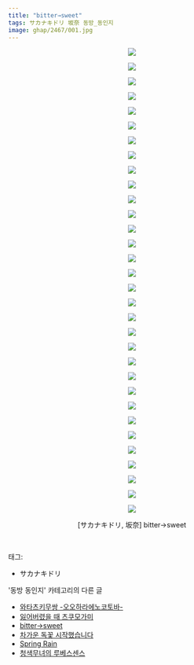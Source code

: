 ```yaml
---
title: "bitter→sweet"
tags: サカナキドリ 坂奈 동방_동인지
image: ghap/2467/001.jpg
---
```

<div class="article">
<p style="text-align: center; clear: none; float: none;"><img src="{{ site.nasurl }}/ghap/2467/001.jpg"/></p>
<p style="text-align: center; clear: none; float: none;"><img src="{{ site.nasurl }}/ghap/2467/002.jpg"/></p>
<p style="text-align: center; clear: none; float: none;"><img src="{{ site.nasurl }}/ghap/2467/003.jpg"/></p>
<p style="text-align: center; clear: none; float: none;"><img src="{{ site.nasurl }}/ghap/2467/004.jpg"/></p>
<p style="text-align: center; clear: none; float: none;"><img src="{{ site.nasurl }}/ghap/2467/005.jpg"/></p>
<p style="text-align: center; clear: none; float: none;"><img src="{{ site.nasurl }}/ghap/2467/006.jpg"/></p>
<p style="text-align: center; clear: none; float: none;"><img src="{{ site.nasurl }}/ghap/2467/007.jpg"/></p>
<p style="text-align: center; clear: none; float: none;"><img src="{{ site.nasurl }}/ghap/2467/008.jpg"/></p>
<p style="text-align: center; clear: none; float: none;"><img src="{{ site.nasurl }}/ghap/2467/009.jpg"/></p>
<p style="text-align: center; clear: none; float: none;"><img src="{{ site.nasurl }}/ghap/2467/010.jpg"/></p>
<p style="text-align: center; clear: none; float: none;"><img src="{{ site.nasurl }}/ghap/2467/011.jpg"/></p>
<p style="text-align: center; clear: none; float: none;"><img src="{{ site.nasurl }}/ghap/2467/012.jpg"/></p>
<p style="text-align: center; clear: none; float: none;"><img src="{{ site.nasurl }}/ghap/2467/013.jpg"/></p>
<p style="text-align: center; clear: none; float: none;"><img src="{{ site.nasurl }}/ghap/2467/014.jpg"/></p>
<p style="text-align: center; clear: none; float: none;"><img src="{{ site.nasurl }}/ghap/2467/015.jpg"/></p>
<p style="text-align: center; clear: none; float: none;"><img src="{{ site.nasurl }}/ghap/2467/016.jpg"/></p>
<p style="text-align: center; clear: none; float: none;"><img src="{{ site.nasurl }}/ghap/2467/017.jpg"/></p>
<p style="text-align: center; clear: none; float: none;"><img src="{{ site.nasurl }}/ghap/2467/018.jpg"/></p>
<p style="text-align: center; clear: none; float: none;"><img src="{{ site.nasurl }}/ghap/2467/019.jpg"/></p>
<p style="text-align: center; clear: none; float: none;"><img src="{{ site.nasurl }}/ghap/2467/020.jpg"/></p>
<p style="text-align: center; clear: none; float: none;"><img src="{{ site.nasurl }}/ghap/2467/021.jpg"/></p>
<p style="text-align: center; clear: none; float: none;"><img src="{{ site.nasurl }}/ghap/2467/022.jpg"/></p>
<p style="text-align: center; clear: none; float: none;"><img src="{{ site.nasurl }}/ghap/2467/023.jpg"/></p>
<p style="text-align: center; clear: none; float: none;"><img src="{{ site.nasurl }}/ghap/2467/024.jpg"/></p>
<p style="text-align: center; clear: none; float: none;"><img src="{{ site.nasurl }}/ghap/2467/025.jpg"/></p>
<p style="text-align: center; clear: none; float: none;"><img src="{{ site.nasurl }}/ghap/2467/026.jpg"/></p>
<p style="text-align: center; clear: none; float: none;"><img src="{{ site.nasurl }}/ghap/2467/027.jpg"/></p>
<p style="text-align: center; clear: none; float: none;"><img src="{{ site.nasurl }}/ghap/2467/028.jpg"/></p>
<p style="text-align: center; clear: none; float: none;"><img src="{{ site.nasurl }}/ghap/2467/029.jpg"/></p>
<p style="text-align: center; clear: none; float: none;"><img src="{{ site.nasurl }}/ghap/2467/030.jpg"/></p>
<p style="text-align: center; clear: none; float: none;"><img src="{{ site.nasurl }}/ghap/2467/031.jpg"/></p>
<p style="text-align: center; clear: none; float: none;"><img src="{{ site.nasurl }}/ghap/2467/032.jpg"/></p>
<p style="text-align: center; clear: none; float: none;">[サカナキドリ, 坂奈] bitter→sweet</p>
<p><br/></p>
</div><div class="tagTrail">
<p>태그: </p>
<ul>
<li>サカナキドリ</li>
</ul>
</div><div class="another">
<p>'동방 동인지' 카테고리의 다른 글</p>
<ul>
<li><a href="/2016-10-06-ghap_2469">와타츠키무쌍 -오오하라에노코토바-</a></li>
<li><a href="/2016-10-06-ghap_2468">잃어버렸을 때 츠쿠모가미</a></li>
<li><a href="/2016-10-06-ghap_2467">bitter→sweet</a></li>
<li><a href="/2016-10-06-ghap_2464">차가운 독꽃 시작했습니다</a></li>
<li><a href="/2016-10-05-ghap_2462">Spring Rain</a></li>
<li><a href="/2016-10-05-ghap_2461">청색무녀의 루베스센스</a></li>
</ul>
</div><div class="cb_module cb_fluid">
<div class="cb_wrt cb_profile">
</div><!-- commentList close -->
</div>
